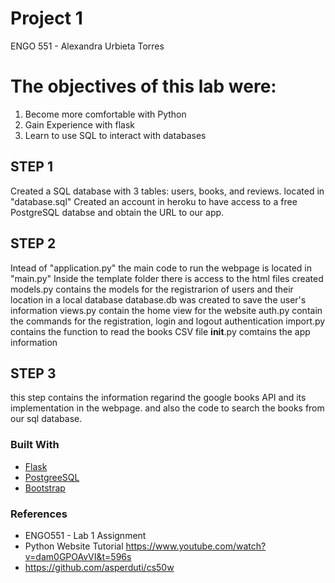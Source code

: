 # Project 1

ENGO 551 - Alexandra Urbieta Torres

# The objectives of this lab were:
1. Become more comfortable with Python
2. Gain Experience with flask
3. Learn to use SQL to interact with databases

## STEP 1
Created a SQL database with 3 tables: users, books, and reviews. located in "database.sql"
Created an account in heroku to have access to a free PostgreSQL databse and obtain the URL to our app.


## STEP 2
Intead of "application.py" the main code to run the webpage is located in "main.py"
Inside the template folder there is access to the html files created
models.py contains the models for the registrarion of users and their location in a local database
database.db was created to save the user's information
views.py contain the home view for the website
auth.py contain the commands for the registration, login and logout authentication
import.py contains the function to read the books CSV file
__init__.py comtains the app information

## STEP 3
this step contains the information regarind the google books API and its implementation in the webpage. and also the code to search the books from our sql database.



### Built With
* [Flask](https://flask.palletsprojects.com/en/1.1.x/)
* [PostgreeSQL](https://www.postgresql.org/)
* [Bootstrap](https://getbootstrap.com)


### References
* ENGO551 - Lab 1 Assignment 
* Python Website Tutorial https://www.youtube.com/watch?v=dam0GPOAvVI&t=596s
* https://github.com/asperduti/cs50w

